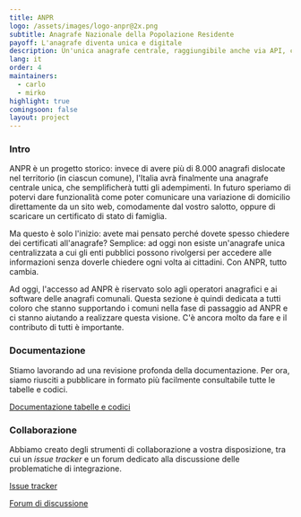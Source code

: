 ```yaml
---
title: ANPR
logo: /assets/images/logo-anpr@2x.png
subtitle: Anagrafe Nazionale della Popolazione Residente
payoff: L'anagrafe diventa unica e digitale
description: Un'unica anagrafe centrale, raggiungibile anche via API, che mantiene le informazioni aggiornate su residenza, stato di famiglia, e molto altro.
lang: it
order: 4
maintainers:
  - carlo
  - mirko
highlight: true
comingsoon: false
layout: project
---
```


### Intro
ANPR è un progetto storico: invece di avere più di 8.000 anagrafi dislocate nel territorio (in ciascun comune), l'Italia avrà finalmente una anagrafe centrale unica, che semplificherà tutti gli adempimenti. 
In futuro speriamo di potervi dare funzionalità come poter comunicare una variazione di domicilio direttamente da un sito web, comodamente dal vostro salotto, oppure di scaricare un certificato di stato di famiglia.

Ma questo è solo l'inizio: avete mai pensato perché dovete spesso chiedere dei certificati all'anagrafe? Semplice: ad oggi non esiste un'anagrafe unica centralizzata a cui gli enti pubblici possono rivolgersi per accedere alle informazioni senza doverle chiedere ogni volta ai cittadini. Con ANPR, tutto cambia.

Ad oggi, l'accesso ad ANPR è riservato solo agli operatori anagrafici e ai software delle anagrafi comunali. Questa sezione è quindi dedicata a tutti coloro che stanno supportando i comuni nella fase di passaggio ad ANPR e ci stanno aiutando a realizzare questa visione. C'è ancora molto da fare e il contributo di tutti è importante. 


### Documentazione
Stiamo lavorando ad una revisione profonda della documentazione. Per ora, siamo riusciti a pubblicare in formato più facilmente consultabile tutte le tabelle e codici.

[Documentazione tabelle e codici](http://anpr.readthedocs.io/en/latest/)


### Collaborazione
Abbiamo creato degli strumenti di collaborazione a vostra disposizione, tra cui un *issue tracker* e un forum dedicato alla discussione delle problematiche di integrazione.

[Issue tracker](https://github.com/italia/anpr/issues)

[Forum di discussione](https://forum.developers.italia.it/c/anpr)

